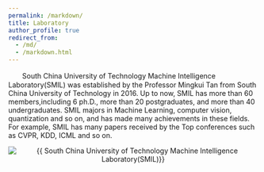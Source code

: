 ```yaml
---
permalink: /markdown/
title: Laboratory
author_profile: true
redirect_from: 
  - /md/
  - /markdown.html
---
```


　　South China University of Technology Machine Intelligence Laboratory(SMIL) was established by the Professor Mingkui Tan from South China University of Technology in 2016. Up to now, SMIL has more than 60 members,including 6 ph.D., more than 20 postgraduates, and more than 40 undergraduates. SMIL majors in Machine Learning, computer vision, quantization and so on, and has made many achievements in these fields. For example, SMIL has many papers received by the Top conferences such as CVPR, KDD, ICML and so on.

<div align="center"><img src="{{ "lab_logo.png" | prepend: "/images/" | prepend: base_path }}" class="lab_logo" alt="{{ South China University of Technology Machine Intelligence Laboratory(SMIL)}}"></div> 